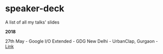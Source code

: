 # speaker-deck
A list of all my talks' slides

**2018**

27th May - Google I/O Extended - GDG New Delhi - UrbanClap, Gurgaon - [Link](https://docs.google.com/presentation/d/1wfIVnxOab-aAK59RLT0fpwKjBU6SJh3svtGs2gjhr9M/edit?usp=sharing)
